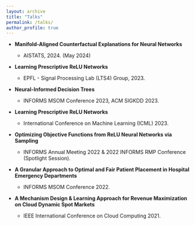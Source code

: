 ```yaml
---
layout: archive
title: "Talks"
permalink: /talks/
author_profile: true
---
```


- **Manifold-Aligned Counterfactual Explanations for Neural Networks**
  - AISTATS, 2024. (May 2024)

- **Learning Prescriptive ReLU Networks**
  - EPFL - Signal Processing Lab (LTS4) Group, 2023.

- **Neural-Informed Decision Trees**
  - INFORMS MSOM Conference 2023, ACM SIGKDD 2023.

- **Learning Prescriptive ReLU Networks**
  - International Conference on Machine Learning (ICML) 2023.

- **Optimizing Objective Functions from ReLU Neural Networks via Sampling**
  - INFORMS Annual Meeting 2022 & 2022 INFORMS RMP Conference (Spotlight Session).

- **A Granular Approach to Optimal and Fair Patient Placement in Hospital Emergency Departments**
  - INFORMS MSOM Conference 2022.

- **A Mechanism Design & Learning Approach for Revenue Maximization on Cloud Dynamic Spot Markets**
  - IEEE International Conference on Cloud Computing 2021.